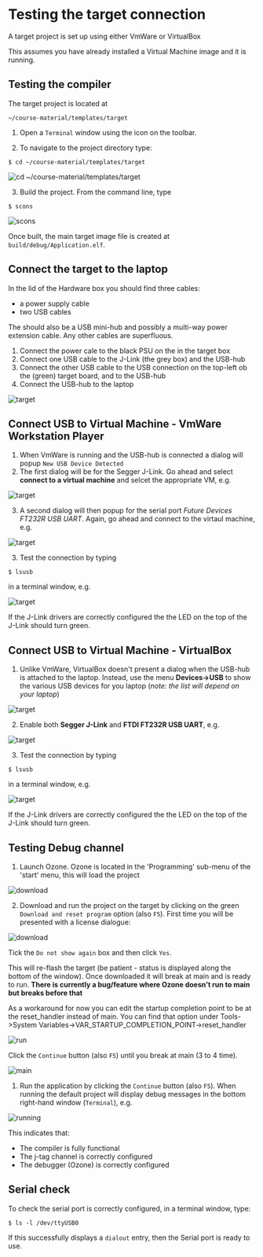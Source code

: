 # Testing the target connection
A target project is set up using either VmWare or VirtualBox

This assumes you have already installed a Virtual Machine image and it is running.


## Testing the compiler

The target project is located at
```
~/course-material/templates/target
```

1. Open a `Terminal` window using the icon on the toolbar. 

2. To navigate to the project directory type:
```
$ cd ~/course-material/templates/target
```
![cd ~/course-material/templates/target](./images/c501-cd-dir.png)

3.	Build the project.
From the command line, type
```
$ scons
```
![scons](./images/c501-scons.png)

Once built, the main target image file is created at `build/debug/Application.elf`.

## Connect the target to the laptop

In the lid of the Hardware box you should find three cables:
* a power supply cable
* two USB cables

The should also be a USB mini-hub and possibly a multi-way power extension cable. Any other cables are superfluous. 

1. Connect the power cale to the black PSU on the in the target box
2. Connect one USB cable to the J-Link (the grey box) and the USB-hub
3. Connect the other USB cable to the USB connection on the top-left ob the (green) target board, and to the USB-hub
4. Connect the USB-hub to the laptop

![target](./images/targetJPG.JPG)

## Connect USB to Virtual Machine - VmWare Workstation Player

1. When VmWare is running and the USB-hub is connected a dialog will popup `New USB Device Detected`
2. The first dialog will be for the Segger J-Link. Go ahead and select **connect to a virtual machine** and selcet the appropriate VM, e.g.
   
![target](./images/c501-vmware-usb.png)

3. A second dialog will then popup for the serial port _Future Devices FT232R USB UART_. Again, go ahead and connect to the virtaul machine, e.g.
   
![target](./images/c501-vmware-ftdi.png)


3. Test the connection by typing 
```
$ lsusb
```
in a terminal window, e.g.

![target](./images/c501-lsusb.png)

If the J-Link drivers are correctly configured the the LED on the top of the J-Link should turn green.


## Connect USB to Virtual Machine - VirtualBox

1. Unlike VmWare, VirtualBox doesn't present a dialog when the USB-hub is attached to the laptop. Instead, use the menu **Devices->USB** to show the various USB devices for you laptop (_note: the list will depend on your laptop_)

![target](./images/c501-usb.png)

2. Enable both **Segger J-Link** and **FTDI FT232R USB UART**, e.g.
   
![target](./images/c501-usb-connected.png)

3. Test the connection by typing 
```
$ lsusb
```
in a terminal window, e.g.

![target](./images/c501-lsusb.png)

If the J-Link drivers are correctly configured the the LED on the top of the J-Link should turn green.


## Testing Debug channel

1.	Launch Ozone.
Ozone is located in the 'Programming' sub-menu of the 'start' menu, this will load the project

![download](./images/c501-ozone-ready.png)

2.	Download and run the project on the target by clicking on the green `Download and reset program` option (also `F5`). First time you will be presented with a license dialogue:

![download](./images/license-message.png)

Tick the `Do not show again` box and then click `Yes`.

This will re-flash the target (be patient - status is displayed along the bottom of the window). Once downloaded it will break at main and is ready to run. **There is currently a bug/feature where Ozone doesn't run to main but breaks before that**

As a workaround for now you can edit the startup completion point to be at the reset_handler instead of main. You can find that option under Tools->System Variables->VAR_STARTUP_COMPLETION_POINT->reset_handler

![run](./images/ozone-semihosting-bug.png)

Click the `Continue` button (also `F5`) until you break at main (3 to 4 time).

![main](./images/c501-ozone-main.png)

1. Run the application by clicking the `Continue` button (also `F5`). When running the default project will display debug messages in the bottom right-hand window (`Terminal`), e.g.
   
![running](./images/c501-ozone-running.png)

This indicates that:
* The compiler is fully functional
* The j-tag channel is correctly configured
* The debugger (Ozone) is correctly configured

## Serial check

To check the serial port is correctly configured, in a terminal window, type:
```
$ ls -l /dev/ttyUSB0
```
If this successfully displays a `dialout` entry, then the Serial port is ready to use.

